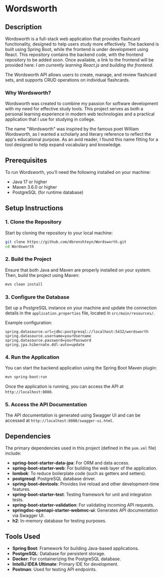 # Wordsworth

## Description
Wordsworth is a full-stack web application that provides flashcard functionality, designed to help users study more effectively. The backend is built using Spring Boot, while the frontend is under development using React. This repository contains the backend code, with the frontend repository to be added soon. Once available, a link to the frontend will be provided here: _I am currently learning React.js and building the frontend_.

The Wordsworth API allows users to create, manage, and review flashcard sets, and supports CRUD operations on individual flashcards.

### Why Wordsworth?
Wordsworth was created to combine my passion for software development with my need for effective study tools. This project serves as both a personal learning experience in modern web technologies and a practical application that I use for studying in college. 

The name "Wordsworth" was inspired by the famous poet William Wordsworth, as I wanted a scholarly and literary reference to reflect the app's educational purpose. As an avid reader, I found this name fitting for a tool designed to help expand vocabulary and knowledge.

## Prerequisites
To run Wordsworth, you’ll need the following installed on your machine:
- Java 17 or higher
- Maven 3.6.0 or higher
- PostgreSQL (for runtime database)

## Setup Instructions

### 1. Clone the Repository
Start by cloning the repository to your local machine:
```sh
git clone https://github.com/dbronshteyn/Wordsworth.git
cd Wordsworth
```

### 2. Build the Project
Ensure that both Java and Maven are properly installed on your system. Then, build the project using Maven:
```sh
mvn clean install
```

### 3. Configure the Database
Set up a PostgreSQL instance on your machine and update the connection details in the `application.properties` file, located in `src/main/resources/`.

Example configuration:
```properties
spring.datasource.url=jdbc:postgresql://localhost:5432/wordsworth
spring.datasource.username=yourUsername
spring.datasource.password=yourPassword
spring.jpa.hibernate.ddl-auto=update
```

### 4. Run the Application
You can start the backend application using the Spring Boot Maven plugin:
```sh
mvn spring-boot:run
```

Once the application is running, you can access the API at `http://localhost:8080`.

### 5. Access the API Documentation
The API documentation is generated using Swagger UI and can be accessed at `http://localhost:8080/swagger-ui.html`.

## Dependencies
The primary dependencies used in this project (defined in the `pom.xml` file) include:
- **spring-boot-starter-data-jpa**: For ORM and data access.
- **spring-boot-starter-web**: For building the web layer of the application.
- **lombok**: To reduce boilerplate code (such as getters and setters).
- **postgresql**: PostgreSQL database driver.
- **spring-boot-devtools**: Provides live reload and other development-time features.
- **spring-boot-starter-test**: Testing framework for unit and integration tests.
- **spring-boot-starter-validation**: For validating incoming API requests.
- **springdoc-openapi-starter-webmvc-ui**: Generates API documentation via Swagger UI.
- **h2**: In-memory database for testing purposes.

## Tools Used
- **Spring Boot**: Framework for building Java-based applications.
- **PostgreSQL**: Database for persistent storage.
- **Docker**: For containerizing the PostgreSQL database.
- **IntelliJ IDEA Ultimate**: Primary IDE for development.
- **Postman**: Used for testing API endpoints.
